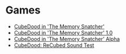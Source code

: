 # Games

- [CubeDood in 'The Memory Snatcher'](https://colack.github.io/games/cd1)
- [CubeDood in 'The Memory Snatcher' 1.0](https://colack.github.io/games/cd1-1.0)
- [CubeDood in 'The Memory Snatcher' Alpha](https://colack.github.io/games/cd1-alpha)
- [CubeDood: ReCubed Sound Test](https://colack.github.io/games/cd2-soundtest)
